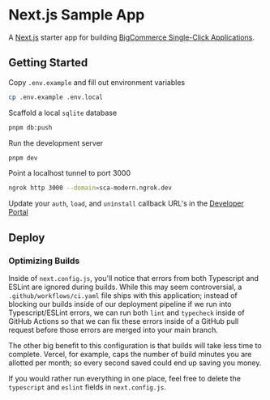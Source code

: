 # Next.js Sample App

A [Next.js](https://nextjs.org/) starter app for building [BigCommerce Single-Click Applications](https://developer.bigcommerce.com/docs/integrations/apps).

## Getting Started

Copy `.env.example` and fill out environment variables

```bash
cp .env.example .env.local
```

Scaffold a local `sqlite` database

```bash
pnpm db:push
```

Run the development server

```bash
pnpm dev
```

Point a localhost tunnel to port 3000

```bash
ngrok http 3000 --domain=sca-modern.ngrok.dev
```

Update your `auth`, `load`, and `uninstall` callback URL's in the [Developer Portal](https://devtools.bigcommerce.com)

## Deploy

### Optimizing Builds

Inside of `next.config.js`, you'll notice that errors from both Typescript and ESLint are ignored during builds. While this may seem controversial, a `.github/workflows/ci.yaml` file ships with this application; instead of blocking our builds inside of our deployment pipeline if we run into Typescript/ESLint errors, we can run both `lint` and `typecheck` inside of GitHub Actions so that we can fix these errors inside of a GitHub pull request before those errors are merged into your main branch.

The other big benefit to this configuration is that builds will take less time to complete. Vercel, for example, caps the number of build minutes you are allotted per month; so every second saved could end up saving you money.

If you would rather run everything in one place, feel free to delete the `typescript` and `eslint` fields in `next.config.js`.

